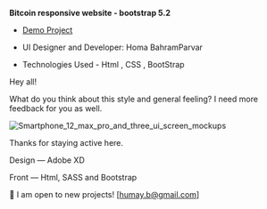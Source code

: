 **Bitcoin responsive website - bootstrap 5.2**


- [Demo Project](https://humayb.github.io/bitcoin-responsive-website-/)

- UI Designer and Developer: Homa BahramParvar
- Technologies Used - Html , CSS , BootStrap


Hey all!

What do you think about this style and general feeling? I need more feedback for you as well.

![Smartphone_12_max_pro_and_three_ui_screen_mockups](https://user-images.githubusercontent.com/82465022/210129822-106b0cee-7f48-430d-b9cb-4ab2fb29e472.png)


Thanks for staying active here.

Design — Adobe XD

Front — Html, SASS and Bootstrap

💌 I am open to new projects! [humay.b@gmail.com]
